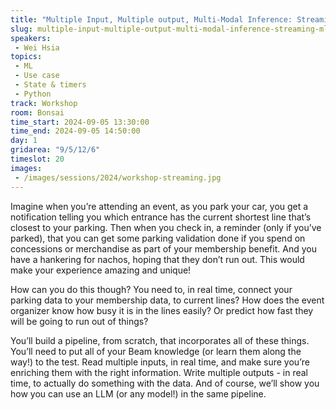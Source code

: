 ```yaml
---
title: "Multiple Input, Multiple output, Multi-Modal Inference: Streaming ML with Dataflow"
slug: multiple-input-multiple-output-multi-modal-inference-streaming-ml-with-dataflow
speakers:
 - Wei Hsia
topics:
 - ML
 - Use case
 - State & timers
 - Python
track: Workshop
room: Bonsai
time_start: 2024-09-05 13:30:00
time_end: 2024-09-05 14:50:00
day: 1
gridarea: "9/5/12/6"
timeslot: 20
images:
 - /images/sessions/2024/workshop-streaming.jpg 
---
```


Imagine when you’re attending an event, as you park your car, you get a notification telling you which entrance has the current shortest line that’s closest to your parking. Then when you check in, a reminder (only if you’ve parked), that you can get some parking validation done if you spend on concessions or merchandise as part of your membership benefit. And you have a hankering for nachos, hoping that they don’t run out. This would make your experience amazing and unique! 

How can you do this though? You need to, in real time, connect your parking data to your membership data, to current lines? How does the event organizer know how busy it is in the lines easily? Or predict how fast they will be going to run out of things? 

You’ll build a pipeline, from scratch, that incorporates all of these things. You’ll need to put all of your Beam knowledge (or learn them along the way!) to the test. Read multiple inputs, in real time, and make sure you’re enriching them with the right information. Write multiple outputs - in real time, to actually do something with the data. And of course, we’ll show you how you can use an LLM (or any model!) in the same pipeline.